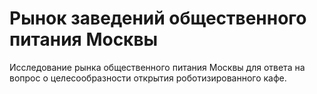 # Рынок заведений общественного питания Москвы
Исследование рынка общественного питания Москвы для ответа на вопрос о целесообразности открытия роботизированного кафе.
